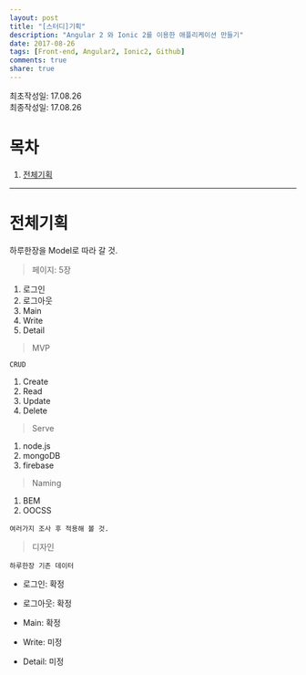 ```yaml
---
layout: post
title: "[스터디]기획"
description: "Angular 2 와 Ionic 2를 이용한 애플리케이션 만들기"
date: 2017-08-26
tags: [Front-end, Angular2, Ionic2, Github]
comments: true
share: true
---
```


최초작성일: 17.08.26  
최종작성일: 17.08.26  

# 목차  

1. [전체기획](#전체기획)  


---

# 전체기획  

하루한장을 Model로 따라 갈 것.  

> 페이지: 5장  

1. 로그인  
2. 로그아웃  
3. Main  
4. Write  
5. Detail  

> MVP  

 `CRUD`
 1. Create  
 2. Read  
 3. Update  
 4. Delete  

> Serve  

1. node.js  
2. mongoDB  
3. firebase  

> Naming  

1. BEM  
2. OOCSS  

`여러가지 조사 후 적용해 볼 것.`  

> 디자인  

`하루한장 기존 데이터`  

- 로그인: 확정  
- 로그아웃: 확정  
- Main: 확정  

- Write: 미정
- Detail: 미정    

